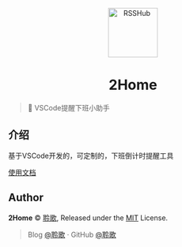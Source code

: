 <p align="center">
<img src="https://avatars2.githubusercontent.com/u/19325842?s=460&v=4" alt="RSSHub" width="100">
</p>
<h1 align="center">2Home</h1>

> 🍰 VSCode提醒下班小助手

## 介绍

基于VSCode开发的，可定制的，下班倒计时提醒工具

[使用文档](https://yanjun-forever.cn/)

## Author

**2Home** © [聆歌](https://github.com/yanjun0501), Released under the [MIT](./LICENSE) License.<br>

> Blog [@聆歌](https://yanjun-forever.cn) · GitHub [@聆歌](https://github.com/yanjun0501)

